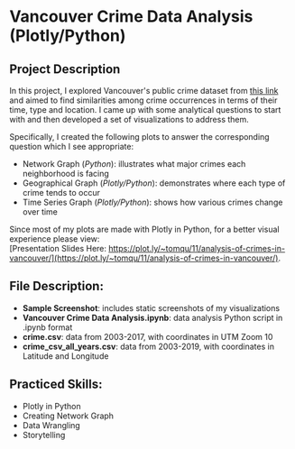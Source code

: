 # Vancouver Crime Data Analysis (Plotly/Python)

## Project Description
In this project, I explored Vancouver's public crime dataset from [this link](https://data.vancouver.ca/datacatalogue/crime-data.htm) and aimed to find similarities among crime occurrences in terms of their time, type and location. I came up with some analytical questions to start with and then developed a set of visualizations to address them.

Specifically, I created the following plots to answer the corresponding question which I see appropriate:
  - Network Graph (*_Python_*): illustrates what major crimes each neighborhood is facing
  - Geographical Graph (*_Plotly/Python_*): demonstrates where each type of crime tends to occur
  - Time Series Graph (*_Plotly/Python_*): shows how various crimes change over time 
  
Since most of my plots are made with Plotly in Python, for a better visual experience please view:   
[Presentation Slides Here: https://plot.ly/~tomqu/11/analysis-of-crimes-in-vancouver/](https://plot.ly/~tomqu/11/analysis-of-crimes-in-vancouver/).

## File Description:
  - **Sample Screenshot**: includes static screenshots of my visualizations
  - **Vancouver Crime Data Analysis.ipynb**: data analysis Python script in .ipynb format
  - **crime.csv**: data from 2003-2017, with coordinates in UTM Zoom 10
  - **crime_csv_all_years.csv**: data from 2003-2019, with coordinates in Latitude and Longitude

## Practiced Skills:
  - Plotly in Python
  - Creating Network Graph
  - Data Wrangling
  - Storytelling
  
